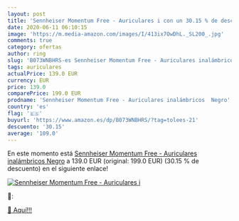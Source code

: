 ```yaml
---
layout: post
title: 'Sennheiser Momentum Free - Auriculares i con un 30.15 % de descuento'
date: 2020-06-11 06:10:15
image: 'https://m.media-amazon.com/images/I/413ix7OwDhL._SL200_.jpg'
comments: true
category: ofertas
author: ring
slug: 'B073WNBHRS-es Sennheiser Momentum Free - Auriculares inalámbricos Negro'
tags: auriculares
actualPrice: 139.0 EUR
currency: EUR
price: 139.0
comparePrice: 199.0 EUR
prodname: 'Sennheiser Momentum Free - Auriculares inalámbricos  Negro'
country: 'es'
flag: '🇪🇸'
buyurl: 'https://www.amazon.es/dp/B073WNBHRS/?tag=tolees-21'
descuento: '30.15'
average: '109.0'
---
```


En este momento está [Sennheiser Momentum Free - Auriculares inalámbricos  Negro](https://www.amazon.es/dp/B073WNBHRS/?tag=tolees-21) a 139.0 EUR (original: 199.0 EUR) (30.15 %  de descuento) en el siguiente enlace!

[![Sennheiser Momentum Free - Auriculares i](https://m.media-amazon.com/images/I/413ix7OwDhL._SL200_.jpg)](https://www.amazon.es/dp/B073WNBHRS/?tag=tolees-21)

🔎:


[🛒 Aquí!!!](https://www.amazon.es/dp/B073WNBHRS/?tag=tolees-21)
